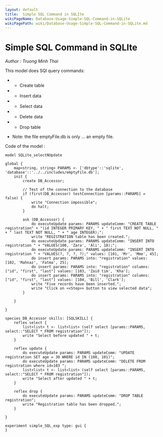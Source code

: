 ```yaml
---
layout: default
title:  Simple SQL Command in SQLIte
wikiPageName: Database-Usage-Simple-SQL-Command-in-SQLite
wikiPagePath: wiki/Database-Usage-Simple-SQL-Command-in-SQLite.md
---
```

[//]: # (keyword|skill_SQLSKILL)
[//]: # (keyword|concept_database)
#  Simple SQL Command in SQLIte


_Author : Truong Minh Thai_

 This model does SQl query commands:

 * - Create table 
 
 * - Insert data
 
 * - Select data
 
 * - Delete data
 
 * - Drop table 
 
 
 *  Note: the file emptyFile.db is only ... an empty file.


Code of the model : 

```
model SQLite_selectNUpdate

global {
	map<string, string> PARAMS <- ['dbtype'::'sqlite', 'database'::'../../includes/emptyFile.db'];
	init {
		create DB_Accessor;

		// Test of the connection to the database
		if (first(DB_Accessor) testConnection [params::PARAMS] = false) {
			write "Connection impossible";
			do halt;
		}

		ask (DB_Accessor) {
			do executeUpdate params: PARAMS updateComm: "CREATE TABLE registration" + "(id INTEGER PRIMARY KEY, " + " first TEXT NOT NULL, " + " last TEXT NOT NULL, " + " age INTEGER);";
			write "REGISTRATION table has been created.";
			do executeUpdate params: PARAMS updateComm: "INSERT INTO registration " + "VALUES(100, 'Zara', 'Ali', 18);";
			do executeUpdate params: PARAMS updateComm: "INSERT INTO registration " + "VALUES(?, ?, ?, ?);" values: [101, 'Mr', 'Mme', 45];
			do insert params: PARAMS into: "registration" values: [102, 'Mahnaz', 'Fatma', 25];
			do insert params: PARAMS into: "registration" columns: ["id", "first", "last"] values: [103, 'Zaid tim', 'Kha'];
			do insert params: PARAMS into: "registration" columns: ["id", "first", "last"] values: [104, 'Bill', 'Clark'];
			write "Five records have been inserted.";
			write "Click on <<Step>> button to view selected data";
		}

	}

}

species DB_Accessor skills: [SQLSKILL] {
	reflex select {
		list<list> t <- list<list> (self select [params::PARAMS, select::"SELECT * FROM registration"]);
		write "Select before updated " + t;
	}

	reflex update {
		do executeUpdate params: PARAMS updateComm: "UPDATE registration SET age = 30 WHERE id IN (100, 101)";
		do executeUpdate params: PARAMS updateComm: "DELETE FROM registration where id=103 ";
		list<list> t <- list<list> (self select [params::PARAMS, select::"SELECT * FROM registration"]);
		write "Select after updated " + t;
	}

	reflex drop {
		do executeUpdate params: PARAMS updateComm: "DROP TABLE registration";
		write "Registration table has been dropped.";
	}

}

experiment simple_SQL_exp type: gui {
}     
```
